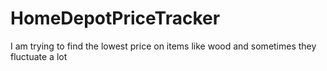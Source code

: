# HomeDepotPriceTracker
I am trying to find the lowest price on items like wood and sometimes they fluctuate a lot
